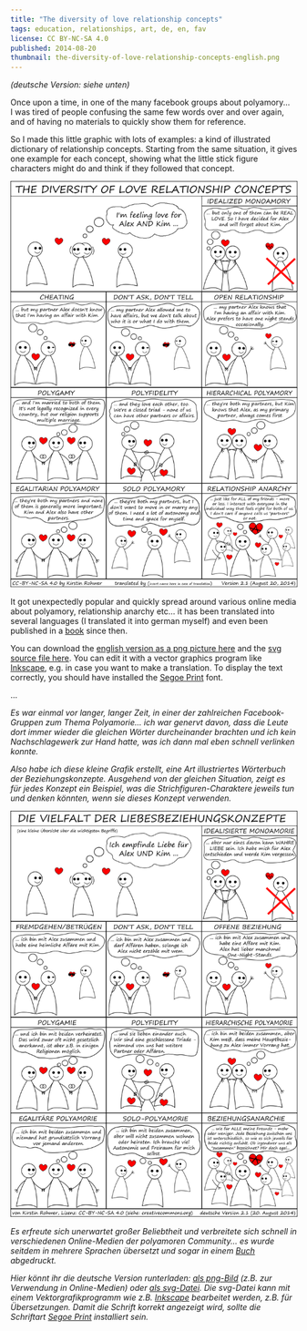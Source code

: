 ```yaml
---
title: "The diversity of love relationship concepts"
tags: education, relationships, art, de, en, fav
license: CC BY-NC-SA 4.0
published: 2014-08-20
thumbnail: the-diversity-of-love-relationship-concepts-english.png
---
```


*(deutsche Version: siehe unten)*

Once upon a time, in one of the many facebook groups about polyamory... I&nbsp;was tired of people confusing the same few words over and over again, and of having no materials to quickly show them for reference.

So I made this little graphic with lots of examples: a kind of illustrated dictionary of relationship concepts. Starting from the same situation, it gives one example for each concept, showing what the little stick figure characters might do and think if they followed that concept.

![](the-diversity-of-love-relationship-concepts-english.png)

It got unexpectedly popular and quickly spread around various online media about polyamory, relationship anarchy etc... it has been translated into several languages (I translated it into german myself) and even been published in a [book](https://thorntreepress.com/stories-from-the-polycule/) since then.

You can download the [english version as a png picture here](the-diversity-of-love-relationship-concepts-english.png) and the [svg source file here](the-diversity-of-love-relationship-concepts-english.svg). You can edit it with a vector graphics program like [Inkscape](https://inkscape.org/), e.g. in case you want to make a translation. To display the text correctly, you should have installed the [Segoe Print](https://www.fontsmarket.com/font-details/segoe-print) font.

...

*Es war einmal vor langer, langer Zeit, in einer der zahlreichen Facebook-Gruppen zum Thema Polyamorie... ich war genervt davon, dass die Leute dort immer wieder die gleichen Wörter durcheinander brachten und ich kein Nachschlagewerk zur Hand hatte, was ich dann mal eben schnell verlinken konnte.*

*Also habe ich diese kleine Grafik erstellt, eine Art illustriertes Wörterbuch der Beziehungskonzepte. Ausgehend von der gleichen Situation, zeigt es für jedes Konzept ein Beispiel, was die Strichfiguren-Charaktere jeweils tun und denken könnten, wenn sie dieses Konzept verwenden.*

![](die-vielfalt-der-liebesbeziehungskonzepte-deutsch.png)

*Es erfreute sich unerwartet großer Beliebtheit und verbreitete sich schnell in verschiedenen Online-Medien der polyamoren Community... es wurde seitdem in mehrere Sprachen übersetzt und sogar in einem [Buch](https://thorntreepress.com/stories-from-the-polycule/) abgedruckt.*

*Hier könnt ihr die deutsche Version runterladen: [als png-Bild](die-vielfalt-der-liebesbeziehungskonzepte-deutsch.png) (z.B. zur Verwendung in Online-Medien) oder [als svg-Datei](die-vielfalt-der-liebesbeziehungskonzepte-deutsch.svg). Die svg-Datei kann mit einem Vektor&shy;grafik&shy;programm wie z.B. [Inkscape](https://inkscape.org/de/) bearbeitet werden, z.B. für Übersetzungen. Damit die Schrift korrekt angezeigt wird, sollte die Schriftart [Segoe Print](https://www.fontsmarket.com/font-details/segoe-print) installiert sein.*
